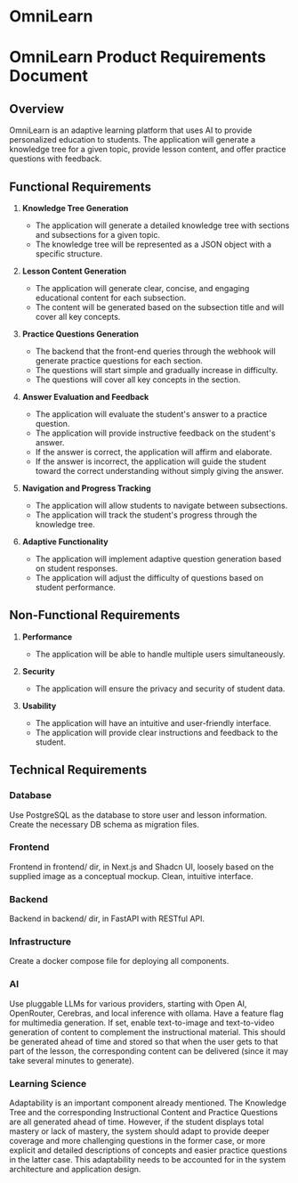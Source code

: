 # OmniLearn
# OmniLearn Product Requirements Document

## Overview

OmniLearn is an adaptive learning platform that uses AI to provide personalized education to students. The application will generate a knowledge tree for a given topic, provide lesson content, and offer practice questions with feedback.

## Functional Requirements

1. **Knowledge Tree Generation**
   - The application will generate a detailed knowledge tree with sections and subsections for a given topic.
   - The knowledge tree will be represented as a JSON object with a specific structure.

2. **Lesson Content Generation**
   - The application will generate clear, concise, and engaging educational content for each subsection.
   - The content will be generated based on the subsection title and will cover all key concepts.

3. **Practice Questions Generation**
   - The backend that the front-end queries through the webhook will generate practice questions for each section.
   - The questions will start simple and gradually increase in difficulty.
   - The questions will cover all key concepts in the section.

4. **Answer Evaluation and Feedback**
   - The application will evaluate the student's answer to a practice question.
   - The application will provide instructive feedback on the student's answer.
   - If the answer is correct, the application will affirm and elaborate.
   - If the answer is incorrect, the application will guide the student toward the correct understanding without simply giving the answer.

5. **Navigation and Progress Tracking**
   - The application will allow students to navigate between subsections.
   - The application will track the student's progress through the knowledge tree.

6. **Adaptive Functionality**
   - The application will implement adaptive question generation based on student responses.
   - The application will adjust the difficulty of questions based on student performance.

## Non-Functional Requirements

1. **Performance**
   - The application will be able to handle multiple users simultaneously.

2. **Security**
   - The application will ensure the privacy and security of student data.

3. **Usability**
   - The application will have an intuitive and user-friendly interface.
   - The application will provide clear instructions and feedback to the student.

## Technical Requirements
### Database
Use PostgreSQL as the database to store user and lesson information. Create the necessary DB schema as migration files.

### Frontend
Frontend in frontend/ dir, in Next.js and Shadcn UI, loosely based on the supplied image as a conceptual mockup. Clean, intuitive interface.

### Backend
Backend in backend/ dir, in FastAPI with RESTful API.

### Infrastructure
Create a docker compose file for deploying all components.

### AI
Use pluggable LLMs for various providers, starting with Open AI, OpenRouter, Cerebras, and local inference with ollama. Have a feature flag for multimedia generation. If set, enable text-to-image and text-to-video generation of content to complement the instructional material. This should be generated ahead of time and stored so that when the user gets to that part of the lesson, the corresponding content can be delivered (since it may take several minutes to generate).

### Learning Science
Adaptability is an important component already mentioned. The Knowledge Tree and the corresponding Instructional Content and Practice Questions are all generated ahead of time. However, if the student displays total mastery or lack of mastery, the system should adapt to provide deeper coverage and more challenging questions in the former case, or more explicit and detailed descriptions of concepts  and easier practice questions in the latter case. This adaptability needs to be accounted for in the system architecture and application design.
